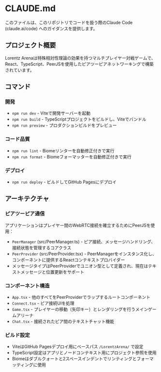 # CLAUDE.md

このファイルは、このリポジトリでコードを扱う際のClaude Code (claude.ai/code) へのガイダンスを提供します。

## プロジェクト概要

Lorentz Arenaは特殊相対性理論の効果を持つマルチプレイヤー対戦ゲームで、React、TypeScript、PeerJSを使用したピアツーピアネットワーキングで構築されています。

## コマンド

### 開発
- `npm run dev` - Viteで開発サーバーを起動
- `npm run build` - TypeScriptプロジェクトをビルドし、Viteでバンドル
- `npm run preview` - プロダクションビルドをプレビュー

### コード品質
- `npm run lint` - Biomeリンターを自動修正付きで実行
- `npm run format` - Biomeフォーマッターを自動修正付きで実行

### デプロイ
- `npm run deploy` - ビルドしてGitHub Pagesにデプロイ

## アーキテクチャ

### ピアツーピア通信
アプリケーションはプレイヤー間のWebRTC接続を確立するためにPeerJSを使用：
- `PeerManager` (src/PeerManager.ts) - ピア接続、メッセージハンドリング、接続状態を管理するコアクラス
- `PeerProvider` (src/PeerProvider.tsx) - PeerManagerをインスタンス化し、コンポーネントに提供するReactコンテキストプロバイダー
- メッセージタイプはPeerProviderでユニオン型として定義され、現在はテキストメッセージと位置更新をサポート

### コンポーネント構造
- `App.tsx` - 他のすべてをPeerProviderでラップするルートコンポーネント
- `Connect.tsx` - ピア接続UIを処理
- `Game.tsx` - プレイヤーの移動（矢印キー）とレンダリングを行うメインゲームアリーナ
- `Chat.tsx` - 接続されたピア間のテキストチャット機能

### ビルド設定
- ViteはGitHub Pagesデプロイ用にベースパス `/LorentzArena/` で設定
- TypeScript設定はアプリとノードコンテキスト用にプロジェクト参照を使用
- Biomeはダブルクォートと2スペースインデントでリンティングとフォーマッティングに使用
